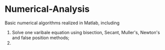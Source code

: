 # Numerical-Analysis

Basic numerical algorithms realized in Matlab, including

1. Solve one varibale equation using bisection, Secant, Muller's, Newton's and false position methods;
2. 
